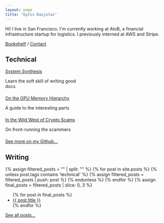 ```yaml
---
layout: page
title: "Gytis Daujotas"
---
```


Hi! I live in San Francisco. I'm currently working at AtoB, a financial infrastructure startup for logistics. I previously interned at AWS and Stripe.

[Bookshelf](/books) / [Contact](mailto:gytdau@gmail.com)

## Technical

<div>
 <div style="margin-bottom: 1.5em; width: calc(50% - 20px);">
   <a href="http://systemsynthesis.app">System Synthesis</a>
   <p>Learn the soft skill of writing good docs</p>
 </div>
 <div style="margin-bottom: 1.5em; width: calc(50% - 20px);">
   <a href="/2023/12/29/On-the-GPU-Memory-Hierarchy.html">On the GPU Memory Hierarchy</a>
   <p>A guide to the interesting parts</p>
 </div>
 <div style="margin-bottom: 1.5em; width: calc(50% - 20px);">
   <a href="/2024/01/09/The-wild-west-of-crypto.html">In the Wild West of Crypto Scams</a>
   <p>On front-running the scammers</p>
 </div>
</div>

[See more on my Github...](https://github.com/gytdau)

## Writing

{% assign filtered_posts = "" | split: "" %}
{% for post in site.posts %}
{% unless post.tags contains 'technical' %}
{% assign filtered_posts = filtered_posts | push: post %}
{% endunless %}
{% endfor %}
{% assign final_posts = filtered_posts | slice: 0, 3 %}

<ul>
{% for post in final_posts %}
 <li>
   <a href="{{ post.url }}">{{ post.title }}</a>
 </li>
{% endfor %}
</ul>

<a href="/posts">See all posts...</a>
